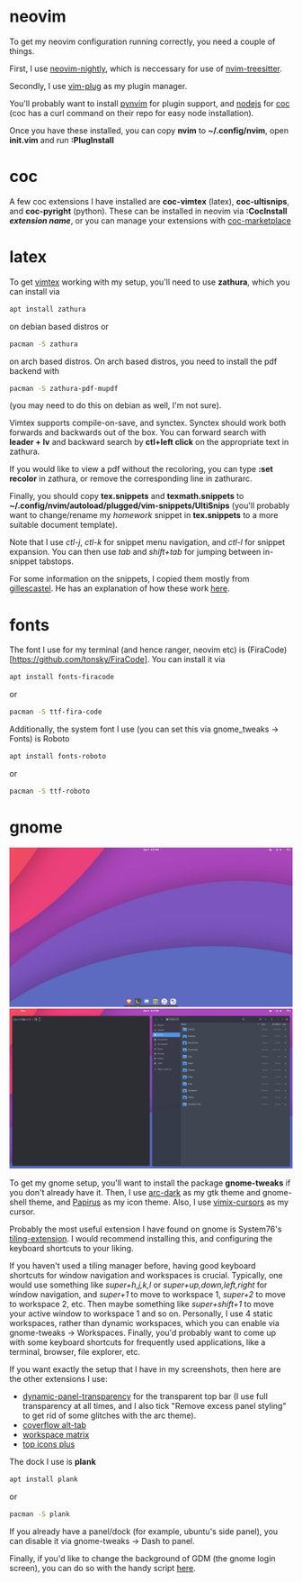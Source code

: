 # neovim
To get my neovim configuration running correctly, you need a couple of things.

First, I use [neovim-nightly](https://github.com/neovim/neovim/releases/tag/nightly), which is neccessary for use of [nvim-treesitter](https://github.com/nvim-treesitter/nvim-treesitter).

Secondly, I use [vim-plug](https://github.com/junegunn/vim-plug) as my plugin manager.

You'll probably want to install [pynvim](https://github.com/neovim/pynvim) for plugin support, and [nodejs](https://nodejs.org/en/download/package-manager) for [coc](https://github.com/neoclide/coc.nvim/) (coc has a curl command on their repo for easy node installation).

Once you have these installed, you can copy **nvim** to **~/.config/nvim**, open **init.vim** and run **:PlugInstall**

# coc
A few coc extensions I have installed are **coc-vimtex** (latex), **coc-ultisnips**, and **coc-pyright** (python). These can be installed in neovim via **:CocInstall *extension name***, or you can manage your extensions with [coc-marketplace](https://github.com/fannheyward/coc-marketplace)

# latex
To get [vimtex](https://github.com/lervag/vimtex) working with my setup, you'll need to use **zathura**, which you can install via
```bash
apt install zathura
```
on debian based distros or 
```bash
pacman -S zathura
```
on arch based distros. On arch based distros, you need to install the pdf backend with 
```bash
pacman -S zathura-pdf-mupdf
```
(you may need to do this on debian as well, I'm not sure). 

Vimtex supports compile-on-save, and synctex. Synctex should work both forwards and backwards out of the box. You can forward search with **leader + lv** and backward search by **ctl+left click** on the appropriate text in zathura.

If you would like to view a pdf without the recoloring, you can type **:set recolor** in zathura, or remove the corresponding line in zathurarc.

Finally, you should copy **tex.snippets** and **texmath.snippets** to **~/.config/nvim/autoload/plugged/vim-snippets/UltiSnips** (you'll probably want to change/rename my *homework* snippet in **tex.snippets** to a more suitable document template).

Note that I use *ctl-j*, *ctl-k* for snippet menu navigation, and *ctl-l* for snippet expansion. You can then use *tab* and *shift+tab* for jumping between in-snippet tabstops.

For some information on the snippets, I copied them mostly from [gillescastel](https://github.com/gillescastel/latex-snippets "fillescastro"). He has an explanation of how these work [here](https://castel.dev/post/lecture-notes-1/).

# fonts
The font I use for my terminal (and hence ranger, neovim etc) is (FiraCode)[https://github.com/tonsky/FiraCode]. You can install it via
```bash
apt install fonts-firacode
```
or 
```bash
pacman -S ttf-fira-code
```
Additionally, the system font I use (you can set this via gnome_tweaks -> Fonts) is Roboto
```bash
apt install fonts-roboto
```
or 
```bash
pacman -S ttf-roboto
```
# gnome

![screenshot2](screenshot2.png?raw=true)
![screenshot1](screenshot1.png?raw=true)

To get my gnome setup, you'll want to install the package **gnome-tweaks** if you don't already have it. Then, I use [arc-dark](https://github.com/arc-design/arc-theme) as my gtk theme and gnome-shell theme, and [Papirus](https://github.com/PapirusDevelopmentTeam/papirus-icon-theme) as my icon theme. Also, I use [vimix-cursors](https://github.com/vinceliuice/Vimix-cursors) as my cursor.

Probably the most useful extension I have found on gnome is System76's [tiling-extension](https://github.com/pop-os/shell). I would recommend installing this, and configuring the keyboard shortcuts to your liking.

If you haven't used a tiling manager before, having good keyboard shortcuts for window navigation and workspaces is crucial. Typically, one would use something like *super+h,j,k,l* or *super+up,down,left,right* for window navigation, and *super+1* to move to workspace 1, *super+2* to move to workspace 2, etc. Then maybe something like *super+shift+1* to move your active window to workspace 1 and so on. Personally, I use 4 static workspaces, rather than dynamic workspaces, which you can enable via gnome-tweaks -> Workspaces. Finally, you'd probably want to come up with some keyboard shortcuts for frequently used applications, like a terminal, browser, file explorer, etc.

If you want exactly the setup that I have in my screenshots, then here are the other extensions I use:

- [dynamic-panel-transparency](https://extensions.gnome.org/extension/1011/dynamic-panel-transparency/) for the transparent top bar (I use full transparency at all times, and I also tick "Remove excess panel styling" to get rid of some glitches with the arc theme).
- [coverflow alt-tab](https://extensions.gnome.org/extension/97/coverflow-alt-tab/)
- [workspace matrix](https://extensions.gnome.org/extension/1485/workspace-matrix/)
- [top icons plus](https://extensions.gnome.org/extension/1031/topicons/)

The dock I use is **plank**
```bash
apt install plank
```
or
```bash
pacman -S plank
```
If you already have a panel/dock (for example, ubuntu's side panel), you can disable it via gnome-tweaks -> Dash to panel.

Finally, if you'd like to change the background of GDM (the gnome login screen), you can do so with the handy script [here](https://github.com/DimaZirix/fedora-gdm-wallpaper).
